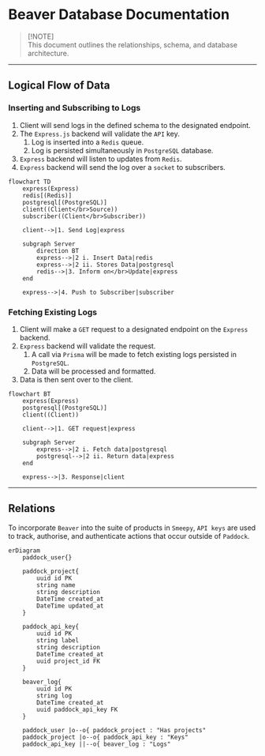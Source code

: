 
# Beaver Database Documentation

> [!NOTE]\
> This document outlines the relationships, schema, and database architecture.

---

## Logical Flow of Data

### Inserting and Subscribing to Logs

1. Client will send logs in the defined schema to the designated endpoint.
2. The `Express.js` backend will validate the `API` key.
   1. Log is inserted into a `Redis` queue.
   2. Log is persisted simultaneously in `PostgreSQL` database.
3. `Express` backend will listen to updates from `Redis`.
4. `Express` backend will send the log over a `socket` to subscribers.

```mermaid
flowchart TD
    express(Express)
    redis[(Redis)]
    postgresql[(PostgreSQL)]
    client((Client</br>Source))
    subscriber((Client</br>Subscriber))

    client-->|1. Send Log|express
    
    subgraph Server
        direction BT
        express-->|2 i. Insert Data|redis
        express-->|2 ii. Stores Data|postgresql
        redis-->|3. Inform on</br>Update|express
    end
    
    express-->|4. Push to Subscriber|subscriber
```

### Fetching Existing Logs

1. Client will make a `GET` request to a designated endpoint on the `Express` backend.
2. `Express` backend will validate the request.
   1. A call via `Prisma` will be made to fetch existing logs persisted in `PostgreSQL`.
   2. Data will be processed and formatted.
3. Data is then sent over to the client.

```mermaid
flowchart BT
    express(Express)
    postgresql[(PostgreSQL)]
    client((Client))
    
    client-->|1. GET request|express
    
    subgraph Server
        express-->|2 i. Fetch data|postgresql
        postgresql-->|2 ii. Return data|express
    end
    
    express-->|3. Response|client
```

---

## Relations

To incorporate `Beaver` into the suite of products in `Smeepy`, `API keys` are used to track,
authorise, and authenticate actions that occur outside of `Paddock`.

```mermaid
erDiagram
    paddock_user{}
    
    paddock_project{
        uuid id PK
        string name
        string description
        DateTime created_at
        DateTime updated_at
    }
    
    paddock_api_key{
        uuid id PK
        string label
        string description
        DateTime created_at
        uuid project_id FK
    }
    
    beaver_log{
        uuid id PK
        string log
        DateTime created_at
        uuid paddock_api_key FK
    }
    
    paddock_user |o--o{ paddock_project : "Has projects"
    paddock_project |o--o{ paddock_api_key : "Keys"
    paddock_api_key ||--o{ beaver_log : "Logs"
```